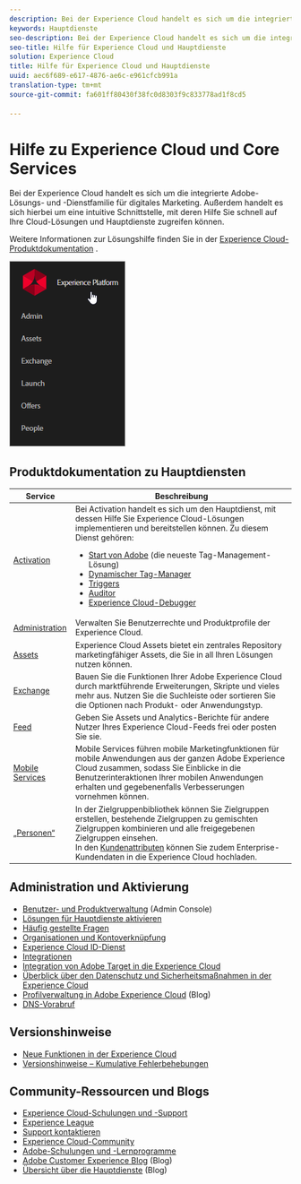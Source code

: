 ```yaml
---
description: Bei der Experience Cloud handelt es sich um die integrierte Adobe-Lösungs- und -Dienstfamilie für digitales Marketing. Außerdem handelt es sich hierbei um eine intuitive Schnittstelle, mit deren Hilfe Sie schnell auf Ihre Cloud-Lösungen und Hauptdienste zugreifen können.
keywords: Hauptdienste
seo-description: Bei der Experience Cloud handelt es sich um die integrierte Adobe-Lösungs- und -Dienstfamilie für digitales Marketing. Außerdem handelt es sich hierbei um eine intuitive Schnittstelle, mit deren Hilfe Sie schnell auf Ihre Cloud-Lösungen und Hauptdienste zugreifen können.
seo-title: Hilfe für Experience Cloud und Hauptdienste
solution: Experience Cloud
title: Hilfe für Experience Cloud und Hauptdienste
uuid: aec6f689-e617-4876-ae6c-e961cfcb991a
translation-type: tm+mt
source-git-commit: fa601ff80430f38fc0d8303f9c833778ad1f8cd5

---
```



# Hilfe zu Experience Cloud und Core Services

Bei der Experience Cloud handelt es sich um die integrierte Adobe-Lösungs- und -Dienstfamilie für digitales Marketing. Außerdem handelt es sich hierbei um eine intuitive Schnittstelle, mit deren Hilfe Sie schnell auf Ihre Cloud-Lösungen und Hauptdienste zugreifen können.

Weitere Informationen zur Lösungshilfe finden Sie in der [Experience Cloud-Produktdokumentation](landing/experience-cloud-home.md) .

![](assets/experience-cloud-core-services.png)

## Produktdokumentation zu Hauptdiensten

| Service | Beschreibung |
|--- |--- |
| [Activation](activation/activation.md) | Bei Activation handelt es sich um den Hauptdienst, mit dessen Hilfe Sie Experience Cloud-Lösungen implementieren und bereitstellen können. Zu diesem Dienst gehören:<ul><li>[Start von Adobe](https://docs.adobelaunch.com/) (die neueste Tag-Management-Lösung)</li><li>[Dynamischer Tag-Manager](https://marketing.adobe.com/resources/help/en_US/dtm/)</li><li>[Triggers](activation/triggers.md)</li><li>[Auditor](https://marketing.adobe.com/resources/help/en_US/auditor/)</li><li>[Experience Cloud-Debugger](https://marketing.adobe.com/resources/help/en_US/experience-cloud-debugger/)</li></ul> |
| [Administration](admin-getting-started/admin-getting-started.md) | Verwalten Sie Benutzerrechte und Produktprofile der Experience Cloud. |
| [Assets](experience-cloud-assets/experience-cloud-assets.md) | Experience Cloud Assets bietet ein zentrales Repository marketingfähiger Assets, die Sie in all Ihren Lösungen nutzen können. |
| [Exchange](https://experiencecloud.adobeexchange.com/) | Bauen Sie die Funktionen Ihrer Adobe Experience Cloud durch marktführende Erweiterungen, Skripte und vieles mehr aus. Nutzen Sie die Suchleiste oder sortieren Sie die Optionen nach Produkt- oder Anwendungstyp. |
| [Feed](feed.md) | Geben Sie Assets und Analytics-Berichte für andere Nutzer Ihres Experience Cloud-Feeds frei oder posten Sie sie. |
| [Mobile Services](https://marketing.adobe.com/resources/help/en_US/mobile/) | Mobile Services führen mobile Marketingfunktionen für mobile Anwendungen aus der ganzen Adobe Experience Cloud zusammen, sodass Sie Einblicke in die Benutzerinteraktionen Ihrer mobilen Anwendungen erhalten und gegebenenfalls Verbesserungen vornehmen können. |
| [„Personen“](audience-library/audience-library.md) | In der Zielgruppenbibliothek können Sie Zielgruppen erstellen, bestehende Zielgruppen zu gemischten Zielgruppen kombinieren und alle freigegebenen Zielgruppen einsehen.<br>In den [Kundenattributen](attributes/attributes.md) können Sie zudem Enterprise-Kundendaten in die Experience Cloud hochladen. |

## Administration und Aktivierung

* [Benutzer- und Produktverwaltung](admin-getting-started/admin-getting-started.md) (Admin Console)
* [Lösungen für Hauptdienste aktivieren](core-services/core-services.md)
* [Häufig gestellte Fragen](admin-getting-started/admin-getting-started.md)
* [Organisationen und Kontoverknüpfung](admin-getting-started/organizations.md)
* [Experience Cloud ID-Dienst](https://marketing.adobe.com/resources/help/en_US/mcvid/)
* [Integrationen](marketing-cloud-integrations.md)
* [Integration von Adobe Target in die Experience Cloud](https://marketing.adobe.com/resources/help/en_US/target/a4t/c_integrating_target_with_mac.html)
* [Überblick über den Datenschutz und Sicherheitsmaßnahmen in der Experience Cloud](assets/Adobe-Marketing-Cloud-Privacy-and-Security-Overview.pdf)
* [Profilverwaltung in Adobe Experience Cloud](https://theblog.adobe.com/profile-management-adobe-marketing-cloud-comes-together/) (Blog)
* [DNS-Vorabruf](admin-getting-started/admin-getting-started.md#concept_6BC8C6856E3644F8956D7AD0A96383B7)

## Versionshinweise

* [Neue Funktionen in der Experience Cloud](marketing-cloud-interface/marketing-cloud-interface.md#concept_9A4370BD59744928BDC9F87E978798B3)
* [Versionshinweise – Kumulative Fehlerbehebungen](marketing-cloud-interface/release-notes.md#concept_F5C9FF69A5B44395BB5FA0552F4E9175)

## Community-Ressourcen und Blogs

* [Experience Cloud-Schulungen und -Support](https://helpx.adobe.com/support/experience-cloud.html)
* [Experience League](https://landing.adobe.com/experience-league/)
* [Support kontaktieren](https://helpx.adobe.com/contact/enterprise-support.ec.html)
* [Experience Cloud-Community](https://forums.adobe.com/community/experience-cloud)
* [Adobe-Schulungen und -Lernprogramme](https://helpx.adobe.com/learning.html?promoid=KAUDK)
* [Adobe Customer Experience Blog](https://theblog.adobe.com/customer-experience/) (Blog)
* [Übersicht über die Hauptdienste](https://theblog.adobe.com/part-2-capturing-leveraging-consumer-behavior-adobe-marketing-cloud/) (Blog)
